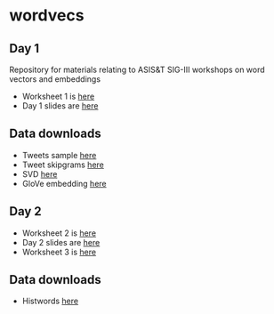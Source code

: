 # wordvecs

## Day 1

Repository for materials relating to ASIS&amp;T SIG-III workshops on word vectors and embeddings

- Worksheet 1 is [here](https://raw.githack.com/cjbarrie/wordvecs/main/1-embeddings.html)
- Day 1 slides are [here](https://docs.google.com/presentation/d/1S_B5E921Y-3TI4adAlbrPU-yRGAFrnz4Z-qfX079sbA/edit?usp=sharing)

## Data downloads

- Tweets sample [here](https://www.dropbox.com/scl/fi/o3bfq2p1i0tmk9f3s7yav/twts_corpus_sample.rds?rlkey=7fd7nn98ia83pkvcvkqwccdw0&dl=0)
- Tweet skipgrams [here](https://www.dropbox.com/scl/fi/mi2meuvpjl02ab4qrr0si/tidy_skipgrams.RData?rlkey=u2xxpkn4fodzvcv0gcs3mtqyp&dl=0)
- SVD [here](https://www.dropbox.com/scl/fi/wk16reg9yy0jvqm1fpvnv/pmi_svd.RData?rlkey=f7rdn81mwvl2lidslxlelcpp7&dl=0)
- GloVe embedding [here](https://www.dropbox.com/scl/fi/ryaotc0tu6zwb0qe6l5fb/local_glove.rds?rlkey=xfzelxqzdq6nbxxkq1cxnwbsr&dl=0)

## Day 2

- Worksheet 2 is [here](https://raw.githack.com/cjbarrie/wordvecs/main/3-embeddings.html)
- Day 2 slides are [here](https://docs.google.com/presentation/d/19Olrjjx_miy3JUt5OzUT-z3vg2u3Icr23vU4Y4EjN7A/edit?usp=sharing)
- Worksheet 3 is [here](https://raw.githack.com/cjbarrie/wordvecs/main/4-embeddings.html)

## Data downloads

- Histwords [here](https://www.dropbox.com/scl/fi/j7pcfg5dgkosnyjh82eiu/wordvecsdata_engall.RData?rlkey=2gs9mmcn1qtpmkuurefxch48u&dl=0)